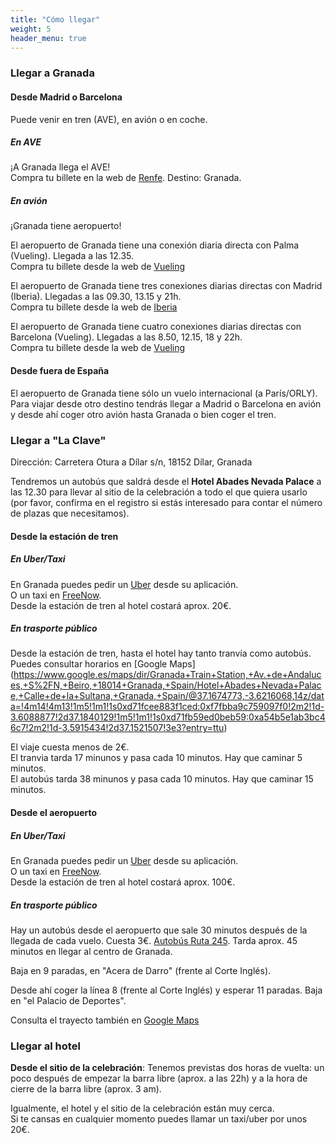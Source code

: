 ```yaml
---
title: "Cómo llegar"
weight: 5
header_menu: true
---
```


### Llegar a Granada

#### Desde Madrid o Barcelona

Puede venir en tren (AVE), en avión o en coche.

##### En AVE

¡A Granada llega el AVE! <br />
Compra tu billete en la web de [Renfe](https://www.renfe.com/es/es). Destino: Granada.

##### En avión

¡Granada tiene aeropuerto!

El aeropuerto de Granada tiene una conexión diaria directa con Palma (Vueling). Llegada a las 12.35. <br />
Compra tu billete desde la web de [Vueling](https://www.vueling.com/es)

El aeropuerto de Granada tiene tres conexiones diarias directas con Madrid (Iberia). Llegadas a las 09.30, 13.15 y 21h. <br />
Compra tu billete desde la web de [Iberia](https://www.iberia.com/es/)

El aeropuerto de Granada tiene cuatro conexiones diarias directas con Barcelona (Vueling). Llegadas a las 8.50, 12.15, 18 y 22h. <br />
Compra tu billete desde la web de [Vueling](https://www.vueling.com/es)

#### Desde fuera de España

El aeropuerto de Granada tiene sólo un vuelo internacional (a París/ORLY).
Para viajar desde otro destino tendrás llegar a Madrid o Barcelona en avión y desde ahí coger otro avión hasta Granada o bien coger el tren.

### Llegar a "La Clave"

Dirección: Carretera Otura a Dílar s/n, 18152 Dílar, Granada <br />

Tendremos un autobús que saldrá desde el **Hotel Abades Nevada Palace** a las 12.30 para llevar al sitio de la celebración a todo el que quiera usarlo (por favor, confirma en el registro si estás interesado para contar el número de plazas que necesitamos). <br />


#### Desde la estación de tren

##### En Uber/Taxi

En Granada puedes pedir un [Uber](https://www.uber.com/) desde su aplicación. <br />
O un taxi en [FreeNow](https://www.free-now.com/). <br />
Desde la estación de tren al hotel costará aprox. 20€.

##### En trasporte público

Desde la estación de tren, hasta el hotel hay tanto tranvía como autobús. <br />
Puedes consultar horarios en [Google Maps]
(https://www.google.es/maps/dir/Granada+Train+Station,+Av.+de+Andaluces,+S%2FN,+Beiro,+18014+Granada,+Spain/Hotel+Abades+Nevada+Palace,+Calle+de+la+Sultana,+Granada,+Spain/@37.1674773,-3.6216068,14z/data=!4m14!4m13!1m5!1m1!1s0xd71fcee883f1ced:0xf7fbba9c759097f0!2m2!1d-3.6088877!2d37.1840129!1m5!1m1!1s0xd71fb59ed0beb59:0xa54b5e1ab3bc46c7!2m2!1d-3.5915434!2d37.1521507!3e3?entry=ttu)

El viaje cuesta menos de 2€. <br />
El tranvia tarda 17 minunos y pasa cada 10 minutos. Hay que caminar 5 minutos. <br />
El autobús tarda 38 minunos y pasa cada 10 minutos. Hay que caminar 15 minutos. <br />


#### Desde el aeropuerto

##### En Uber/Taxi

En Granada puedes pedir un [Uber](https://www.uber.com/) desde su aplicación. <br />
O un taxi en [FreeNow](https://www.free-now.com/). <br />
Desde la estación de tren al hotel costará aprox. 100€.

##### En trasporte público

Hay un autobús desde el aeropuerto que sale 30 minutos después de la llegada de cada vuelo. Cuesta 3€. 
[Autobús Ruta 245](https://www.granadadirect.com/transporte/autobuses-aeropuerto-granada/). 
Tarda aprox. 45 minutos en llegar al centro de Granada. <br />

Baja en 9 paradas, en "Acera de Darro" (frente al Corte Inglés). <br />

Desde ahí coger la línea 8 (frente al Corte Inglés) y esperar 11 paradas. Baja en "el Palacio de Deportes". <br />

Consulta el trayecto también en [Google Maps](https://www.google.es/maps/dir/Aeropuerto+de+F.G.L.+Granada-Ja%C3%A9n+(GRX),+A-4075,+Chauchina,+Spain/Hotel+Abades+Nevada+Palace,+Calle+de+la+Sultana,+Granada,+Spain/@37.1750637,-3.7680021,12z/am=t/data=!4m14!4m13!1m5!1m1!1s0xd7201ae692e9a55:0xcbd3ce42b1495573!2m2!1d-3.7779577!2d37.1877446!1m5!1m1!1s0xd71fb59ed0beb59:0xa54b5e1ab3bc46c7!2m2!1d-3.5915434!2d37.1521507!3e3?entry=ttu)


### Llegar al hotel

**Desde el sitio de la celebración**: Tenemos previstas dos horas de vuelta: un poco después de empezar la barra libre (aprox. a las 22h) y a la hora de cierre de la barra libre (aprox. 3 am). <br />

Igualmente, el hotel y el sitio de la celebración están muy cerca. <br />
Si te cansas en cualquier momento puedes llamar un taxi/uber por unos 20€.
